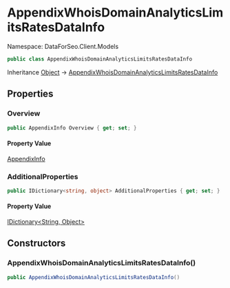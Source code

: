 # AppendixWhoisDomainAnalyticsLimitsRatesDataInfo

Namespace: DataForSeo.Client.Models

```csharp
public class AppendixWhoisDomainAnalyticsLimitsRatesDataInfo
```

Inheritance [Object](https://docs.microsoft.com/en-us/dotnet/api/system.object) → [AppendixWhoisDomainAnalyticsLimitsRatesDataInfo](./dataforseo.client.models.appendixwhoisdomainanalyticslimitsratesdatainfo.md)

## Properties

### **Overview**

```csharp
public AppendixInfo Overview { get; set; }
```

#### Property Value

[AppendixInfo](./dataforseo.client.models.appendixinfo.md)<br>

### **AdditionalProperties**

```csharp
public IDictionary<string, object> AdditionalProperties { get; set; }
```

#### Property Value

[IDictionary&lt;String, Object&gt;](https://docs.microsoft.com/en-us/dotnet/api/system.collections.generic.idictionary-2)<br>

## Constructors

### **AppendixWhoisDomainAnalyticsLimitsRatesDataInfo()**

```csharp
public AppendixWhoisDomainAnalyticsLimitsRatesDataInfo()
```
